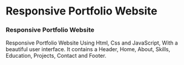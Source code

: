# Responsive Portfolio Website 
### Responsive Portfolio Website
Responsive Portfolio Website Using Html, Css and JavaScript, With a beautiful user interface. It contains a Header, Home, About, Skills, Education, Projects, Contact and Footer.


